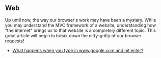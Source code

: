 ## Web

Up until now, the way our browser's work may have been a mystery. While you may understand the MVC framework of a website, understanding how "the internet" brings us to that website is a completely different topic. This great article will begin to break down the nitty-gritty of our browser requests!

* [What happens when you type in www.google.com and hit enter?](https://medium.com/@maneesha.wijesinghe1/what-happens-when-you-type-an-url-in-the-browser-and-press-enter-bb0aa2449c1a)